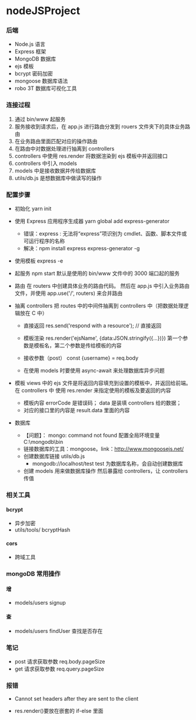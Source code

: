 <!--
 * @Author: your name
 * @Date: 2022-01-17 14:05:09
 * @LastEditTime: 2022-01-26 15:39:11
 * @LastEditors: Please set LastEditors
 * @Description: 打开koroFileHeader查看配置 进行设置: https://github.com/OBKoro1/koro1FileHeader/wiki/%E9%85%8D%E7%BD%AE
 * @FilePath: \nodeJSProject\README.md
-->

# nodeJSProject

### 后端

- Node.js 语言
- Express 框架
- MongoDB 数据库
- ejs 模板
- bcrypt 密码加密
- mongoose 数据库语法
- robo 3T 数据库可视化工具

### 连接过程

1. 通过 bin/www 起服务
2. 服务接收到请求后，在 app.js 进行路由分发到 rouers 文件夹下的具体业务路由
3. 在业务路由里面匹配对应的操作路由
4. 在路由中对数据处理进行抽离到 controllers
5. controllers 中使用 res.render 将数据渲染到 ejs 模板中并返回接口
6. controllers 中引入 models
7. models 中是接收数据并传给数据库
8. utils/db.js 是想数据库中做读写的操作

### 配置步骤

- 初始化
  yarn init

- 使用 Express 应用程序生成器
  yarn global add express-generator

  - 错误：express : 无法将“express”项识别为 cmdlet、函数、脚本文件或可运行程序的名称
  - 解决：npm install express express-generator -g

- 使用模板
  express -e

- 起服务
  npm start
  默认是使用的 bin/www 文件中的 3000 端口起的服务

- 路由
  在 routers 中创建具体业务的路由代码。
  然后在 app.js 中引入业务路由文件，并使用 app.use('/', routers) 来合并路由

- 抽离 controllers
  把 routes 中的中间件抽离到 controllers 中（把数据处理逻辑放在 C 中）

  - 直接返回
    res.send('respond with a resource'); // 直接返回

  - 模板渲染
    res.render('ejsName', {data:JSON.stringify({...})}) 第一个参数是模板名，第二个参数是传给模板的内容

  - 接收参数（post）
    const {username} = req.body

  - 在使用 models 时要使用 async-await 来处理数据库异步问题

- 模板
  views 中的 ejs 文件是将返回内容填充到设置的模板中，并返回给前端。
  在 controllers 中 使用 res.render 来指定使用的模板及要返回的内容

  - 模板内容
    errorCode 是错误码；
    data 是装填 controllers 给的数据；
  - 对应的接口里的内容是 result.data 里面的内容

- 数据库
  - 【问题】： mongo: command not found
    配置全局环境变量 C:\mongodb\bin
  - 链接数据库的工具：mongoose。link：http://www.mongoosejs.net/
  - 创建数据库链接 utils/db.js
    - mongodb://localhost/test
      test 为数据库名称，会自动创建数据库
  - 创建 models 用来做数据库操作
    然后暴露给 controllers，让 controllers 传值

### 相关工具

#### bcrypt

- 异步加密
- utils/tools/ bcryptHash

#### cors

- 跨域工具

### mongoDB 常用操作

#### 增

- models/users signup

#### 查

- models/users findUser
  查找是否存在

### 笔记

- post 请求获取参数
  req.body.pageSize
- get 请求获取参数
  req.query.pageSize

### 报错

- Cannot set headers after they are sent to the client

* res.render()要放在嵌套的 if-else 里面
